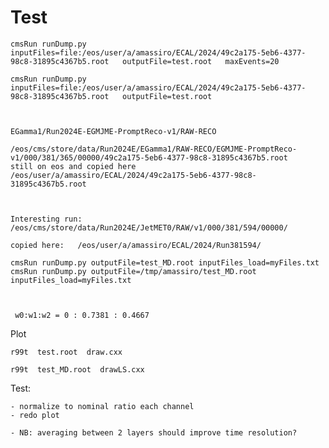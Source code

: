 Test
====


    cmsRun runDump.py  inputFiles=file:/eos/user/a/amassiro/ECAL/2024/49c2a175-5eb6-4377-98c8-31895c4367b5.root   outputFile=test.root   maxEvents=20

    cmsRun runDump.py  inputFiles=file:/eos/user/a/amassiro/ECAL/2024/49c2a175-5eb6-4377-98c8-31895c4367b5.root   outputFile=test.root

    
    
    EGamma1/Run2024E-EGMJME-PromptReco-v1/RAW-RECO
    
    /eos/cms/store/data/Run2024E/EGamma1/RAW-RECO/EGMJME-PromptReco-v1/000/381/365/00000/49c2a175-5eb6-4377-98c8-31895c4367b5.root
    still on eos and copied here
    /eos/user/a/amassiro/ECAL/2024/49c2a175-5eb6-4377-98c8-31895c4367b5.root
    
    
    
    Interesting run:
    /eos/cms/store/data/Run2024E/JetMET0/RAW/v1/000/381/594/00000/
    
    copied here:   /eos/user/a/amassiro/ECAL/2024/Run381594/
    
    cmsRun runDump.py outputFile=test_MD.root inputFiles_load=myFiles.txt
    cmsRun runDump.py outputFile=/tmp/amassiro/test_MD.root inputFiles_load=myFiles.txt

    
    
     w0:w1:w2 = 0 : 0.7381 : 0.4667
    
    
Plot

    r99t  test.root  draw.cxx 
    
    r99t  test_MD.root  drawLS.cxx 
    
    
    
Test:

    - normalize to nominal ratio each channel
    - redo plot
    
    - NB: averaging between 2 layers should improve time resolution?
    
    
    
    